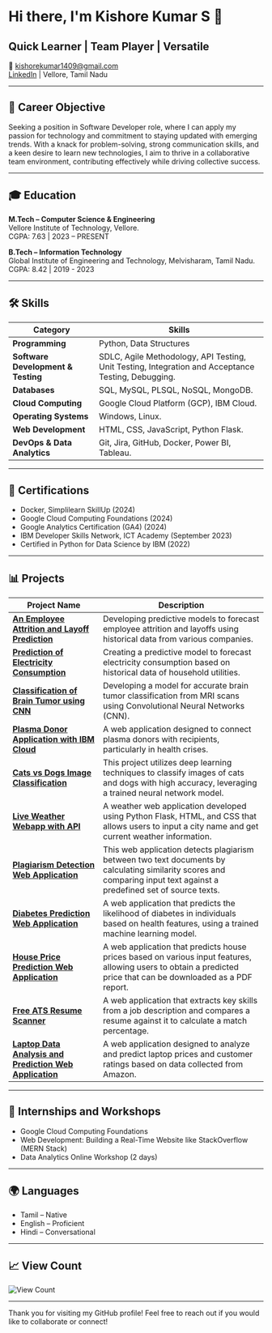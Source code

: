 # Hi there, I'm Kishore Kumar S 👋

## Quick Learner | Team Player | Versatile

📧 [kishorekumar1409@gmail.com](mailto:kishorekumar1409@gmail.com)  
[LinkedIn](https://linkedin.com/in/kishorekumar1409) | Vellore, Tamil Nadu

---

## 🎯 Career Objective
Seeking a position in Software Developer role, where I can apply my passion for technology and commitment to staying updated with emerging trends. With a knack for problem-solving, strong communication skills, and a keen desire to learn new technologies, I aim to thrive in a collaborative team environment, contributing effectively while driving collective success.

---

## 🎓 Education
**M.Tech – Computer Science & Engineering**  
Vellore Institute of Technology, Vellore.  
CGPA: 7.63 | 2023 – PRESENT

**B.Tech – Information Technology**  
Global Institute of Engineering and Technology, Melvisharam, Tamil Nadu.  
CGPA: 8.42 | 2019 - 2023

---

## 🛠️ Skills
| **Category**                     | **Skills**                                                                                   |
|----------------------------------|---------------------------------------------------------------------------------------------|
| **Programming**                  | Python, Data Structures                                                                     |
| **Software Development & Testing**| SDLC, Agile Methodology, API Testing, Unit Testing, Integration and Acceptance Testing, Debugging. |
| **Databases**                    | SQL, MySQL, PLSQL, NoSQL, MongoDB.                                                          |
| **Cloud Computing**              | Google Cloud Platform (GCP), IBM Cloud.                                                    |
| **Operating Systems**            | Windows, Linux.                                                                             |
| **Web Development**              | HTML, CSS, JavaScript, Python Flask.                                                        |
| **DevOps & Data Analytics**      | Git, Jira, GitHub, Docker, Power BI, Tableau.                                              |

---

## 📜 Certifications
- Docker, Simplilearn SkillUp (2024)
- Google Cloud Computing Foundations (2024)
- Google Analytics Certification (GA4) (2024)
- IBM Developer Skills Network, ICT Academy (September 2023)
- Certified in Python for Data Science by IBM (2022)

---

## 📊 Projects
| **Project Name**                                                | **Description**                                                                                                                                                     |
|---------------------------------------------------------------|---------------------------------------------------------------------------------------------------------------------------------------------------------------------|
| **[An Employee Attrition and Layoff Prediction](link-to-your-project)** | Developing predictive models to forecast employee attrition and layoffs using historical data from various companies.                                               |
| **[Prediction of Electricity Consumption](link-to-your-project)**        | Creating a predictive model to forecast electricity consumption based on historical data of household utilities.                                                     |
| **[Classification of Brain Tumor using CNN](link-to-your-project)**       | Developing a model for accurate brain tumor classification from MRI scans using Convolutional Neural Networks (CNN).                                                |
| **[Plasma Donor Application with IBM Cloud](link-to-your-project)**       | A web application designed to connect plasma donors with recipients, particularly in health crises.                                                                  |
| **[Cats vs Dogs Image Classification](https://github.com/kishorekumar0814/cats-vs-dogs)**  | This project utilizes deep learning techniques to classify images of cats and dogs with high accuracy, leveraging a trained neural network model.                    |
| **[Live Weather Webapp with API](https://github.com/kishorekumar0814/Live-Weather-Webapp-with-API)**  | A weather web application developed using Python Flask, HTML, and CSS that allows users to input a city name and get current weather information.                    |
| **[Plagiarism Detection Web Application](https://github.com/kishorekumar0814/Plagiarism-Detection-Web-Application)** | This web application detects plagiarism between two text documents by calculating similarity scores and comparing input text against a predefined set of source texts. |
| **[Diabetes Prediction Web Application](https://github.com/kishorekumar0814/Diabetes-Prediction-Web-Application)** | A web application that predicts the likelihood of diabetes in individuals based on health features, using a trained machine learning model.                          |
| **[House Price Prediction Web Application](https://github.com/kishorekumar0814/House-Price-Prediction-Web-Application)** | A web application that predicts house prices based on various input features, allowing users to obtain a predicted price that can be downloaded as a PDF report.    |
| **[Free ATS Resume Scanner](https://github.com/kishorekumar0814/Free-ATS-Resume-Scanner)** | A web application that extracts key skills from a job description and compares a resume against it to calculate a match percentage.                                 |
| **[Laptop Data Analysis and Prediction Web Application](https://github.com/kishorekumar0814/Laptop-Data-Analysis-and-Prediction-Web-Application)** | A web application designed to analyze and predict laptop prices and customer ratings based on data collected from Amazon.                                             |

---

## 🌟 Internships and Workshops
- Google Cloud Computing Foundations
- Web Development: Building a Real-Time Website like StackOverflow (MERN Stack)
- Data Analytics Online Workshop (2 days)

---

## 🌍 Languages
- Tamil – Native
- English – Proficient
- Hindi – Conversational

---

## 📈 View Count
![View Count](https://img.shields.io/badge/views-0-brightgreen) <!-- This can be updated manually -->

---

Thank you for visiting my GitHub profile! Feel free to reach out if you would like to collaborate or connect!
